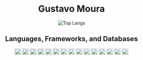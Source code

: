 <h1 align="center">Gustavo Moura</h1>

<p align="center">
  <img src="https://github-readme-stats.vercel.app/api/top-langs/?username=gustavoMoura10&show_icons=true" alt="Top Langs" />
</p>

<h2 align="center">Languages, Frameworks, and Databases</h2>

<p align="center">
  <img height="20" width="20" src="https://cdn.jsdelivr.net/gh/devicons/devicon@latest/icons/javascript/javascript-original.svg" alt="JavaScript" />
  <img height="20" width="20" src="https://cdn.jsdelivr.net/gh/devicons/devicon@latest/icons/typescript/typescript-original.svg" alt="TypeScript" />
  <img height="20" width="20" src="https://cdn.jsdelivr.net/gh/devicons/devicon@latest/icons/react/react-original.svg" alt="React" />
  <img height="20" width="20" src="https://cdn.jsdelivr.net/gh/devicons/devicon@latest/icons/angular/angular-original.svg" alt="Angular" />
  <img height="20" width="20" src="https://cdn.jsdelivr.net/gh/devicons/devicon@latest/icons/vuejs/vuejs-original.svg" alt="Vue.js" />
  <img height="20" width="20" src="https://cdn.jsdelivr.net/gh/devicons/devicon@latest/icons/nodejs/nodejs-original.svg" alt="Node.js" />
  <img height="20" width="20" src="https://cdn.jsdelivr.net/gh/devicons/devicon@latest/icons/postgresql/postgresql-original.svg" alt="PostgreSQL" />
  <img height="20" width="20" src="https://cdn.jsdelivr.net/gh/devicons/devicon@latest/icons/mysql/mysql-original.svg" alt="MySQL" />
  <img height="20" width="20" src="https://cdn.jsdelivr.net/gh/devicons/devicon@latest/icons/microsoftsqlserver/microsoftsqlserver-original.svg" alt="SQL Server" />
  <img height="20" width="20" src="https://cdn.jsdelivr.net/gh/devicons/devicon@latest/icons/mongodb/mongodb-original.svg" alt="MongoDB" />
  <img height="20" width="20" src="https://cdn.jsdelivr.net/gh/devicons/devicon@latest/icons/express/express-original.svg" alt="Express" />
  <img height="20" width="20" src="https://cdn.jsdelivr.net/gh/devicons/devicon@latest/icons/sequelize/sequelize-original.svg" alt="Sequelize" />
  <img height="20" width="20" src="https://cdn.jsdelivr.net/gh/devicons/devicon@latest/icons/java/java-original.svg" alt="Java" />
  <img height="20" width="20" src="https://cdn.jsdelivr.net/gh/devicons/devicon@latest/icons/spring/spring-original.svg" alt="Spring" />
  <img height="20" width="20" src="https://cdn.jsdelivr.net/gh/devicons/devicon@latest/icons/nextjs/nextjs-original.svg" alt="NextJS" />
</p>
